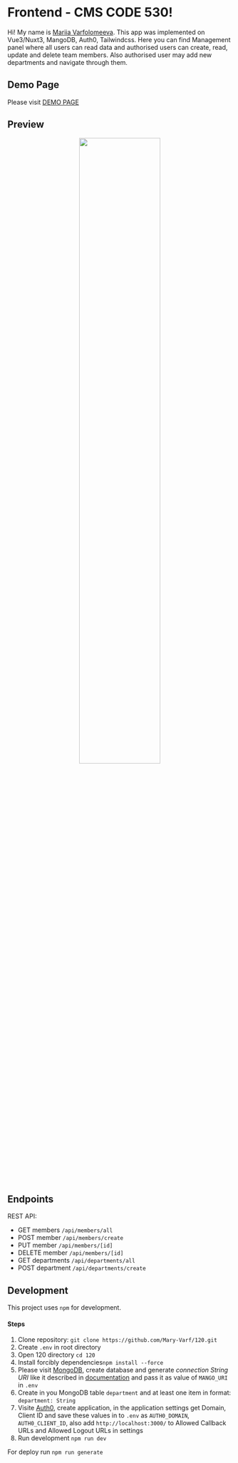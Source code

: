 # Frontend - CMS CODE 530!

Hi! My name is [Mariia Varfolomeeva](https://drive.google.com/file/d/1taoc2hsRtHzncyy9ao37gZQ_K-QCPl3B/view?usp=sharing).
This app was implemented on Vue3/Nuxt3, MangoDB, Auth0, Tailwindcss.
Here you can find Management panel where all users can read data and authorised users can create, read, update and delete team members. Also authorised user may add new departments and navigate through them.

## Demo Page

Please visit [DEMO PAGE](https://120-hhg8-2mwwvxecv-mary-varf.vercel.app/)

## Preview

<p align='center'>
  <img src='https://media.giphy.com/media/v1.Y2lkPTc5MGI3NjExODhva2R6Mndkejl4ZzVjbTI5dDE5YnpyOGZkbHgwMmV0Ym40amRvYSZlcD12MV9pbnRlcm5hbF9naWZfYnlfaWQmY3Q9Zw/opKkTULaz02kH7Tngm/giphy.gif' width='60%'>
</p>

## Endpoints
REST API:

- GET members `/api/members/all`
- POST member `/api/members/create`
- PUT member `/api/members/[id]`
- DELETE member `/api/members/[id]`
- GET departments `/api/departments/all`
- POST department `/api/departments/create`


##  Development
This project uses  `npm`  for development.
#### Steps
1) Clone repository:
   `git clone https://github.com/Mary-Varf/120.git`
2) Create `.env` in root directory
3) Open 120 directory `cd 120`
4) Install forcibly dependencies`npm install --force`
5) Please visit [MongoDB](https://cloud.mongodb.com/), create database and generate *connection String URI* like it described in [documentation](https://www.mongodb.com/docs/manual/reference/connection-string/) and pass it as value of `MANGO_URI` in `.env`
6) Create in you MongoDB table `department` and at least one item in format: `department: String`
7) Visite [Auth0](https://manage.auth0.com/), create application, in the application settings get Domain, Client ID and save these values in to `.env` as `AUTH0_DOMAIN`, `AUTH0_CLIENT_ID`, also add `http://localhost:3000/` to Allowed Callback URLs and Allowed Logout URLs in settings
8) Run development `npm run dev`


For deploy run `npm run generate` 